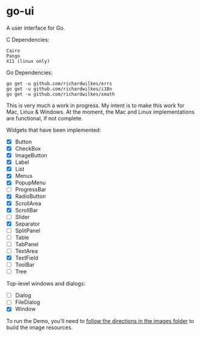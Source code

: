 # go-ui
A user interface for Go.

C Dependencies:
```
Cairo
Pango
X11 (linux only)
```

Go Dependencies:
```
go get -u github.com/richardwilkes/errs
go get -u github.com/richardwilkes/i18n
go get -u github.com/richardwilkes/xmath
```

This is very much a work in progress. My intent is to make this work for Mac, Linux & Windows.
At the moment, the Mac and Linux implementations are functional, if not complete.

Widgets that have been implemented:

- [x] Button
- [x] CheckBox
- [x] ImageButton
- [x] Label
- [x] List
- [x] Menus
- [x] PopupMenu
- [ ] ProgressBar
- [x] RadioButton
- [x] ScrollArea
- [x] ScrollBar
- [ ] Slider
- [x] Separator
- [ ] SplitPanel
- [ ] Table
- [ ] TabPanel
- [ ] TextArea
- [x] TextField
- [ ] ToolBar
- [ ] Tree

Top-level windows and dialogs:

- [ ] Dialog
- [ ] FileDialog
- [x] Window

To run the Demo, you'll need to [follow the directions in the images folder](https://github.com/richardwilkes/ui/blob/master/Demo/images/README.md) to build the image resources.
